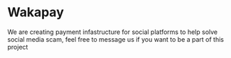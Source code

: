 # Wakapay
We are creating payment infastructure for social platforms to help solve social media scam, feel free to message us if you want to be a part of this project
